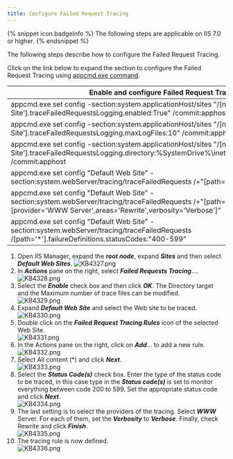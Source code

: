 ```yaml
---
title: Configure Failed Request Tracing
---
```

{% snippet icon.badgeInfo %}
The following steps are applicable on IIS 7.0 or higher.
{% endsnippet %}

The following steps describe how to configure the Failed Request Tracing.

Click on the link below to expand the section to configure the Failed Request Tracing using [appcmd.exe command](https://docs.microsoft.com/en-us/iis/get-started/getting-started-with-iis/getting-started-with-appcmdexe).

| Enable and configure Failed Request Tracing |
| ------------------------------------------- |
| appcmd.exe set config -section:system.applicationHost/sites "/[name='Default Web Site'].traceFailedRequestsLogging.enabled:True" /commit:apphost |
| appcmd.exe set config -section:system.applicationHost/sites "/[name='Default Web Site'].traceFailedRequestsLogging.maxLogFiles:10" /commit:apphost |
| appcmd.exe set config -section:system.applicationHost/sites "/[name='Default Web Site'].traceFailedRequestsLogging.directory:%SystemDrive%\inetpub\logs\FailedReqLogFiles" /commit:apphost |
| appcmd.exe set config "Default Web Site" -section:system.webServer/tracing/traceFailedRequests /+"[path='*']" |
| appcmd.exe set config "Default Web Site" -section:system.webServer/tracing/traceFailedRequests /+"[path='*'].traceAreas.[provider='WWW Server',areas='Rewrite',verbosity='Verbose']" |
| appcmd.exe set config "Default Web Site" -section:system.webServer/tracing/traceFailedRequests /[path='*'].failureDefinitions.statusCodes:"400-599" |

1. Open IIS Manager, expand the ***root node***, expand ***Sites*** and then select ***Default Web Sites***. 
![KB4327.png](/img/en/kb/KB4327.png) 
1. In ***Actions*** pane on the right, select ***Failed Requests Tracing***....  
![KB4328.png](/img/en/kb/KB4328.png) 
1. Select the ***Enable*** check box and then click ***OK***. The Directory target and the Maximum number of trace files can be modified.  
![KB4329.png](/img/en/kb/KB4329.png) 
1. Expand ***Default Web Site*** and select the Web site to be traced.  
![KB4330.png](/img/en/kb/KB4330.png) 
1. Double click on the ***Failed Request Tracing Rules*** icon of the selected Web Site.  
![KB4331.png](/img/en/kb/KB4331.png) 
1. In the Actions pane on the right, click on ***Add***... to add a new rule.  
![KB4332.png](/img/en/kb/KB4332.png) 
1. Select All content (*) and click ***Next***.  
![KB4333.png](/img/en/kb/KB4333.png) 
1. Select the ***Status Code(s)*** check box. Enter the type of the status code to be traced, in this case type in the ***Status code(s)*** is set to monitor everything between code 200 to 599. Set the appropriate status code and click ***Next***.  
![KB4334.png](/img/en/kb/KB4334.png) 
1. The last setting is to select the providers of the tracing. Select ***WWW*** Server. For each of them, set the ***Verbosity*** to ***Verbose***. Finally, check Rewrite and click ***Finish***.  
![KB4335.png](/img/en/kb/KB4335.png) 
1. The tracing rule is now defined.  
![KB4336.png](/img/en/kb/KB4336.png) 